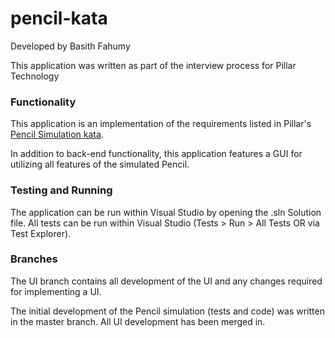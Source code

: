 # pencil-kata

Developed by Basith Fahumy

This application was written as part of the interview process for Pillar Technology

### Functionality

This application is an implementation of the requirements listed in Pillar's
[Pencil Simulation kata](https://github.com/PillarTechnology/kata-pencil-durability).

In addition to back-end functionality, this application features a GUI for utilizing all
features of the simulated Pencil.

### Testing and Running

The application can be run within Visual Studio by opening the .sln Solution file.
All tests can be run within Visual Studio (Tests > Run > All Tests OR via Test Explorer).

### Branches

The UI branch contains all development of the UI and any changes required for
implementing a UI. 

The initial development of the Pencil simulation (tests and code) was written 
in the master branch. All UI development has been merged in. 